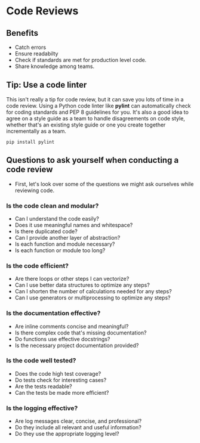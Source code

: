 # Code Reviews
## Benefits
* Catch errors
* Ensure readabilty
* Check if standards are met for production level code.
* Share knowledge among teams.

## Tip: Use a code linter
This isn't really a tip for code review, but it can save you lots of time in a code review. Using a Python code linter like **pylint** can automatically check for coding standards and PEP 8 guidelines for you. It's also a good idea to agree on a style guide as a team to handle disagreements on code style, whether that's an existing style guide or one you create together incrementally as a team.

```
pip install pylint
```

## Questions to ask yourself when conducting a code review
* First, let's look over some of the questions we might ask ourselves while reviewing code.

### Is the code clean and modular?
* Can I understand the code easily?
* Does it use meaningful names and whitespace?
* Is there duplicated code?
* Can I provide another layer of abstraction?
* Is each function and module necessary?
* Is each function or module too long?

### Is the code efficient?
* Are there loops or other steps I can vectorize?
* Can I use better data structures to optimize any steps?
* Can I shorten the number of calculations needed for any steps?
* Can I use generators or multiprocessing to optimize any steps?

### Is the documentation effective?
* Are inline comments concise and meaningful?
* Is there complex code that's missing documentation?
* Do functions use effective docstrings?
* Is the necessary project documentation provided?

### Is the code well tested?
* Does the code high test coverage?
* Do tests check for interesting cases?
* Are the tests readable?
* Can the tests be made more efficient?

### Is the logging effective?
* Are log messages clear, concise, and professional?
* Do they include all relevant and useful information?
* Do they use the appropriate logging level?